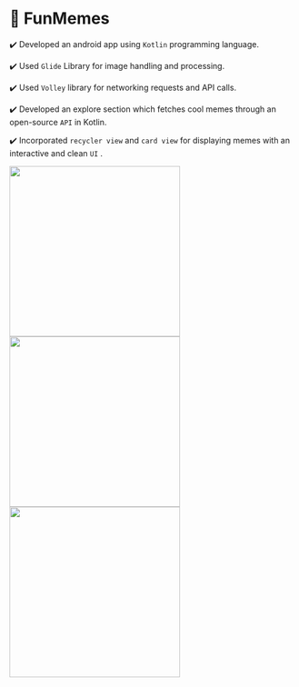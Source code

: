 # :rocket: FunMemes 

✔️ Developed an android app using `Kotlin` programming language.

✔️ Used `Glide` Library for image handling and processing.

✔️ Used `Volley` library for networking requests and API calls.

✔️ Developed an explore section which fetches cool memes through an open-source `API` in Kotlin.

✔️ Incorporated `recycler view` and `card view` for displaying memes with an interactive and clean `UI` . 

<p float="left">
  <img src="https://user-images.githubusercontent.com/76740999/182681171-affafbfe-119c-40de-b10a-bc728f8c5d5b.png" width="300" />
  <img src="https://user-images.githubusercontent.com/76740999/182681133-fb7d9916-7cfb-47ae-a4c0-891ee44e6fd4.png" width="300" /> 
  <img src="https://user-images.githubusercontent.com/76740999/182681126-0fa1bb3f-2b15-48ed-8a03-19aec78038b6.png" width="300" /> 
</p>
